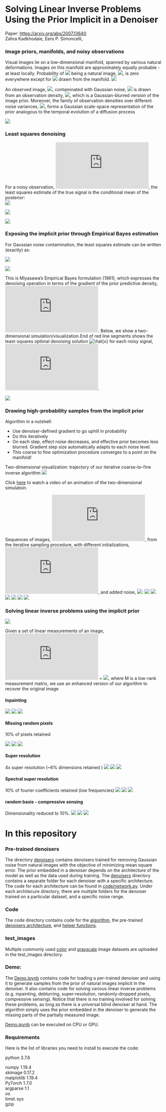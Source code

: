 # Solving Linear Inverse Problems Using the Prior Implicit in a Denoiser 
Paper: https://arxiv.org/abs/2007.13640 \
Zahra Kadkhodaie, Eero P. Simoncelli,<br>

### Image priors, manifolds, and noisy observations
Visual images lie on a low-dimensional manifold, spanned by various natural deformations. Images on this manifold are approximately equally probable - at least locally. Probability of <img src="https://render.githubusercontent.com/render/math?math=x"> being a natural image, <img src="https://render.githubusercontent.com/render/math?math=p(x)">, is zero everywhere except for <img src="https://render.githubusercontent.com/render/math?math=x"> drawn from the manifold. 
![](figs/fig1.png)

An observed image, <img src="https://render.githubusercontent.com/render/math?math=y">, contaminated with Gaussian noise, <img src="https://render.githubusercontent.com/render/math?math=z\sim \mathcal N(0,\sigma^2)"> is drawn from an observation density, <img src="https://render.githubusercontent.com/render/math?math=p(y)">, which is a Gaussian-blurred version of the image prior. Moreover, the family of observation densities over different noise variances, <img src="https://render.githubusercontent.com/render/math?math=p_{\sigma}(y)">, forms a Gaussian scale-space representation of the prior analogous to the temporal evolution of a diffusion process

![](figs/fig2.png)

### Least squares denoising
For a noisy observation, ![y=x+z](https://latex.codecogs.com/svg.latex?;y=x+z), the least squares estimate of the true signal is the conditional mean of the posterior:\
![](https://latex.codecogs.com/svg.latex?\hat{x}(y)=min_{\hat{x}}\int||\hat{x}-x||^2p(x|y)dx) 

![](https://latex.codecogs.com/svg.latex?\hat{x}(y)=\int(xp(x|y)dx)) 

![](figs/fig3.png)

### Exposing the implicit prior through Empirical Bayes estimation
For Gaussian noise contamination, the least squares estimate can be written (exactly) as:

![](https://latex.codecogs.com/svg.latex?\hat{x}(y)=\int(xp(x|y)dx))

![](https://latex.codecogs.com/svg.latex?\hat{x}(y)=y+\sigma^2\nabla_y\log(p(y))) 

This is Miyasawa’s Empirical Bayes formulation (1961), which expresses the denoising operation in terms of the gradient of the prior predictive density, ![p(y)](https://latex.codecogs.com/svg.latex?p(y)). 
Below, we show a two-dimensional simulation/visualization.End of red line segments shows the least-squares optimal denoising solution ![\hat{x}](https://latex.codecogs.com/svg.latex?\hat{x}) for each noisy signal, ![y](https://latex.codecogs.com/svg.latex?;y).

![](figs/fig4.png)

### Drawing high-probability samples from the implicit prior

Algorithm in a nutshell:
* Use denoiser-defined gradient to go uphill in probability 
*  Do this iteratively 
* On each step, effect noise decreases, and effective prior becomes less blurred. Gradient step size automatically adapts to each noise level. 
* This coarse to fine optimization procedure converges to a point on the manifold! 

Two-dimensional visualization: trajectory of our iterative coarse-to-fine inverse algorithm
![](figs/fig8.png)

Click [here]() to watch a video of an animation of the two-dimensional simulatoin.

Sequences of images, ![](https://latex.codecogs.com/svg.latex?y_t), from the iterative sampling procedure, with different initializations, ![](https://latex.codecogs.com/svg.latex?y_0), and added noise, ![](https://latex.codecogs.com/svg.latex?\beta):
![](figs/synthesis_progression.png)
![](figs/synthesis_progression2.png)
![](figs/synthesis_color_4.png)
![](figs/synthesis_color_2.png)
![](figs/synthesis_mnist_1.png)
![](figs/synthesis_mnist_2.png)

### Solving linear inverse problems using the implicit prior
![](figs/fig9.png)

Given a set of linear measurements of an image, ![](https://latex.codecogs.com/svg.latex?x_c) = ![](https://latex.codecogs.com/svg.latex?M^Tx), where M is a low-rank measurement matrix, we use an enhanced version of our algorithm to recover the original image

#### Inpainting
![](figs/inpaint_gray.png)
![](figs/inpaint_samples_flower.png)
![](figs/inpaint_mnist.png)

#### Missing random pixels
10% of pixels retained 

![](figs/random_pix_gray.png)
![](figs/random_pix_samples_zebra.png)
![](figs/random_pix_mnist.png)

#### Super resolution
4x super resolution (~6% dimensions retained )
![](figs/super_res_gray.png)
![](figs/super_res_pepper.png)
![](figs/super_res_mnist.png)

#### Spectral super resolution 
10% of fourier coefficients retained (low frequencies)
![](figs/deblur_gray2.png)
![](figs/deblur_butterfly.png)
![](figs/deblur_mnist.png)

#### random basis - compressive sensing
Dimensionality reduced to 10%.
![](figs/rand_basis_gray.png)
![](figs/rand_basis_soldier.png)
![](figs/rand_basis_mnist.png)


# In this repository
### Pre-trained denoisers
The directory [denoisers](denoisers) contains denoisers trained for removing Gaussian noise from natural images with the objective of minimizing mean square error. The prior embedded in a denoiser depends on the architecture of the model as well as the data used during training. The [denoisers](denoisers)  directory contains a separate folder for each denoiser with a specific architecture. The code for each architecture can be found in [code/network.py](code/network.py). Under each architecure directory, there are multiple folders for the denoiser trained on a particular dataset, and a specific noise range. 

### Code
The code directory contains code for the [algorithm](code/algorithm_inv_prob.py), the pre-trained [denoisers architecture](code/network.py), and [helper functions](code/Utils_inverse_prob.py). 

### test_images
Multiple commonly used [color](test_images/color) and [grayscale](test_images/grayscale) image datasets are uploaded in the test_images directory.

### Demo:
The [Demo.ipynb](Demo.ipynb) contains code for loading a per-trained denoiser and using it to generate samples from the prior of natural images implicit in the denoiser. It also contains code for solving various linear inverse problems (e.g. inpainting, deblurring, super-resolution, randomly-dropped pixels, compressive sensing). Notice that there is no training involved for solving these problems, as long as there is a universal blind denoiser at hand. The algorithm simply uses the prior embedded in the denoiser to generate the missing parts of the partially measured image. 

[Demo.ipynb](Demo.ipynb) can be executed on CPU or GPU. 

### Requirements 
Here is the list of libraries you need to install to execute the code: 

python  3.7.6 

numpy 1.19.4 \
skimage 0.17.2 \
matplotlib 1.19.4 \
PyTorch 1.7.0 \
argparse 1.1 \
os \
time\ 
sys \
gzip 
